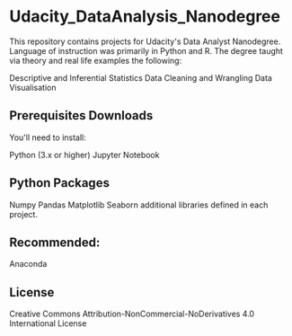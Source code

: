 # Udacity_DataAnalysis_Nanodegree

This repository contains projects for Udacity's Data Analyst Nanodegree. Language of instruction was primarily in Python and R. The degree taught via theory and real life examples the following:

Descriptive and Inferential Statistics
Data Cleaning and Wrangling
Data Visualisation


## Prerequisites Downloads

You'll need to install:

Python (3.x or higher)
Jupyter Notebook

## Python Packages
Numpy
Pandas
Matplotlib
Seaborn
additional libraries defined in each project.

## Recommended:
Anaconda



## License

Creative Commons Attribution-NonCommercial-NoDerivatives 4.0 International License
